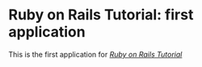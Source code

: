 # Ruby on Rails Tutorial: first application 

This is the first application for [*Ruby on Rails Tutorial*](http://www.railstutorial.org)